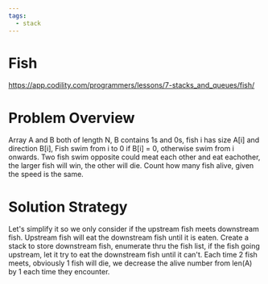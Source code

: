 ```yaml
---
tags:
  - stack
---
```


# Fish

https://app.codility.com/programmers/lessons/7-stacks_and_queues/fish/

# Problem Overview

Array A and B both of length N, B contains 1s and 0s, fish i has size A[i] and direction B[i], Fish swim from i to 0 if B[i] = 0, otherwise swim from i onwards. Two fish swim opposite could meat each other and eat eachother, the larger fish will win, the other will die. Count how many fish alive, given the speed is the same.

# Solution Strategy

Let's simplify it so we only consider if the upstream fish meets downstream fish. Upstream fish will eat the downstream fish until it is eaten.
Create a stack to store downstream fish, enumerate thru the fish list, if the fish going upstream, let it try to eat the downstream fish until it can't. Each time 2 fish meets, obviously 1 fish will die, we decrease the alive number from len(A) by 1 each time they encounter.
